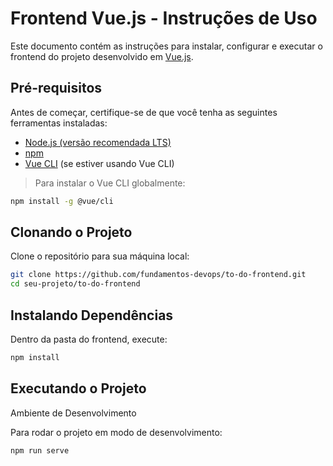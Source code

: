 #  Frontend Vue.js - Instruções de Uso

Este documento contém as instruções para instalar, configurar e executar o frontend do projeto desenvolvido em [Vue.js](https://vuejs.org/).

## Pré-requisitos

Antes de começar, certifique-se de que você tenha as seguintes ferramentas instaladas:

- [Node.js (versão recomendada LTS)](https://nodejs.org/)
- [npm](https://www.npmjs.com/) 
- [Vue CLI](https://cli.vuejs.org/) (se estiver usando Vue CLI)  


> Para instalar o Vue CLI globalmente:
```bash
npm install -g @vue/cli
```
##  Clonando o Projeto

Clone o repositório para sua máquina local:

```bash
git clone https://github.com/fundamentos-devops/to-do-frontend.git
cd seu-projeto/to-do-frontend
```

## Instalando Dependências

Dentro da pasta do frontend, execute:
```bash
npm install
```

## Executando o Projeto
Ambiente de Desenvolvimento

Para rodar o projeto em modo de desenvolvimento:
```bash
npm run serve
```





